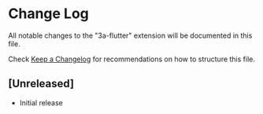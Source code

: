 # Change Log

All notable changes to the "3a-flutter" extension will be documented in this file.

Check [Keep a Changelog](http://keepachangelog.com/) for recommendations on how to structure this file.

## [Unreleased]

- Initial release